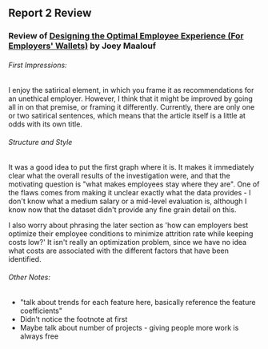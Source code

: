 ## Report 2 Review
### Review of [Designing the Optimal Employee Experience (For Employers' Wallets)](https://github.com/joeylmaalouf/HR-analytics/blob/master/report/report3.md) by Joey Maalouf

###### First Impressions:
I enjoy the satirical element, in which you frame it as recommendations for an unethical employer. However, I think that it might be improved by going all in on that premise, or framing it differently. Currently, there are only one or two satirical sentences, which means that the article itself is a little at odds with its own title.

###### Structure and Style
It was a good idea to put the first graph where it is. It makes it immediately clear what the overall results of the investigation were, and that the motivating question is "what makes employees stay where they are". One of the flaws comes from making it unclear exactly what the data provides - I don't know what a medium salary or a mid-level evaluation is, although I know now that the dataset didn't provide any fine grain detail on this.

I also worry about phrasing the later section as 'how can employers best optimize their employee conditions to minimize attrition rate while keeping costs low?' It isn't really an optimization problem, since we have no idea what costs are associated with the different factors that have been identified.

###### Other Notes:
- "talk about trends for each feature here, basically reference the feature coefficients"
- Didn't notice the footnote at first
- Maybe talk about number of projects - giving people more work is always free
